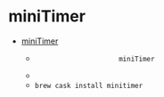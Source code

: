 # miniTimer
- [miniTimer](http://kevingessner.com/software/minitimer/)
  -                          miniTimer
  - 
  - `brew cask install minitimer`
